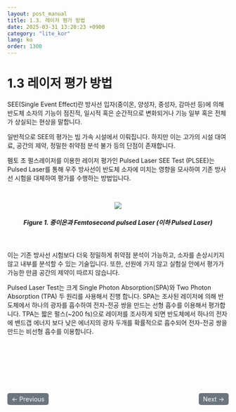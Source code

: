 ```yaml
---
layout: post_manual
title: 1.3. 레이저 평가 방법
date: 2025-03-31 13:20:23 +0900
category: "lite_kor"
lang: ko
order: 1300
---
```


# 1.3 레이저 평가 방법

SEE(Single Event Effect)란 방사선 입자(중이온, 양성자, 중성자, 감마선 등)에 의해 반도체 소자의 기능이 점진적, 일시적 혹은 순간적으로 변화되거나 기능 일부 혹은 전체가 상실되는 현상을 말합니다.  

일반적으로 SEE의 평가는 빔 가속 시설에서 이뤄집니다. 하지만 이는 고가의 시설 대여료, 공간의 제약, 정밀한 취약점 분석 불가 등의 단점이 존재합니다.   

펨토 초 펄스레이저를 이용한 레이저 평가인 Pulsed Laser SEE Test (PLSEE)는 Pulsed Laser를 통해 우주 방사선이 반도체 소자에 미치는 영향을 모사하여 기존 방사선 시험을 대체하여 평가를 수행하는 방법입니다. 

<br/> <!-- 한줄 띄기 -->

<!-- 중앙 정렬 이미지 -->
<p align="center"> 
  <img src="/assets/Chapter-1/fig_1_heavy-ion_vs_pulsed_laser.png">
</p>

<!-- 이미지 설명 -->
<div align="center"> 
<h5>Figure 1. 중이온과 Femtosecond pulsed Laser (이하 Pulsed Laser)</h5>
</div>

<br/>

이는 기존 방사선 시험보다 더욱 정밀하게 취약점 분석이 가능하고, 소자를 손상시키지 않고 내부를 분석할 수 있는 기술입니다. 또한, 선원에 가지 않고 실험실 안에서 평가가 가능한 만큼 공간의 제약이 따르지 않습니다.

Pulsed Laser Test는 크게 Single Photon Absorption(SPA)와 Two Photon Absorption (TPA) 두 원리를 사용해서 진행 합니다. SPA는 조사된 레이저에 의해 반도체에서 하나의 광자를 흡수하여 전자-전공 쌍을 만드는 선형 흡수를 이용해서 평가합니다. TPA는 짧은 펄스(~200 fs)으로 레이저를 조사하게 되면 반도체에서 하나의 전자에 밴드갭 에너지 보다 낮은 에너지의 광자 두개를 확률적으로 흡수되어 전자-전공 쌍을 만드는 비선형 흡수를 이용합니다.

<!-- 이전/다음 페이지 버튼 -->
<br/>
<div style="display: flex; justify-content: space-between; align-items: center; margin-top: 100px;">
  <!-- 이전 페이지 버튼 -->
  <a href="/manuals/manuals_lite_kor/Chapter 1/Chapter 1-2/" class="btn btn-primary" style="display: inline-block; padding: 5px 10px; background-color: #6c757d; color: white; text-decoration: none; border-radius: 5px;">
    ← Previous
  </a>

  <!-- 다음 페이지 버튼 -->
  <a href="/manuals/manuals_lite_kor/Chapter 1/Chapter 1-4/" class="btn btn-primary" style="display: inline-block; padding: 5px 10px; background-color: #6c757d; color: white; text-decoration: none; border-radius: 5px;">
    Next →
  </a>
</div>